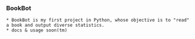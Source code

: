 ### BookBot
    * BookBot is my first project in Python, whose objective is to "read" a book and output diverse statistics.
    * docs & usage soon(tm)